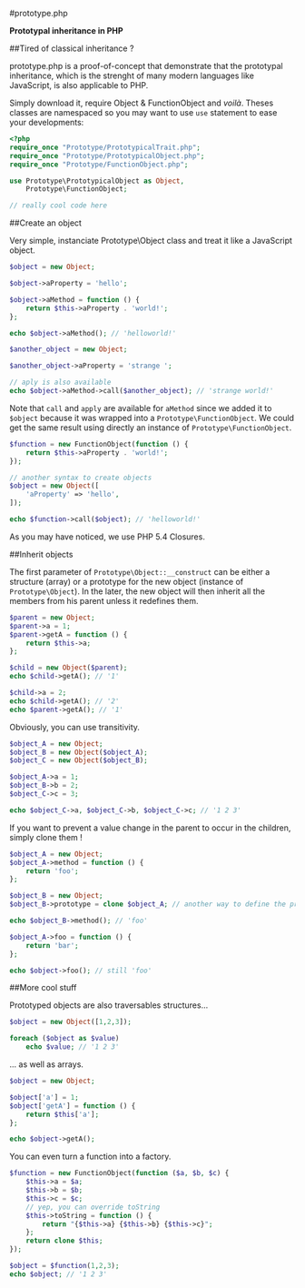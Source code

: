 #prototype.php

**Prototypal inheritance in PHP**

##Tired of classical inheritance ?

prototype.php is a proof-of-concept that demonstrate that the prototypal inheritance, which is the strenght of many modern languages like JavaScript, is also applicable to PHP.

Simply download it, require Object & FunctionObject and _voilà_. Theses classes are namespaced so you may want to use `use` statement to ease your developments:

```PHP
<?php
require_once "Prototype/PrototypicalTrait.php";
require_once "Prototype/PrototypicalObject.php";
require_once "Prototype/FunctionObject.php";

use Prototype\PrototypicalObject as Object,
    Prototype\FunctionObject;

// really cool code here
```

##Create an object

Very simple, instanciate Prototype\Object class and treat it like a JavaScript object.

```PHP
$object = new Object;

$object->aProperty = 'hello';

$object->aMethod = function () {
    return $this->aProperty . 'world!';
};

echo $object->aMethod(); // 'helloworld!'

$another_object = new Object;

$another_object->aProperty = 'strange ';

// aply is also available
echo $object->aMethod->call($another_object); // 'strange world!'
```

Note that `call` and `apply` are available for `aMethod` since we added it to `$object` because it was wrapped into a `Prototype\FunctionObject`. We could get the same result using directly an instance of `Prototype\FunctionObject`.

```PHP
$function = new FunctionObject(function () {
    return $this->aProperty . 'world!';
});

// another syntax to create objects
$object = new Object([
    'aProperty' => 'hello',
]);

echo $function->call($object); // 'helloworld!'
```

As you may have noticed, we use PHP 5.4 Closures.

##Inherit objects

The first parameter of `Prototype\Object::__construct` can be either a structure (array) or a prototype for the new object (instance of `Prototype\Object`). In the later, the new object will then inherit all the members from his parent unless it redefines them.

```PHP
$parent = new Object;
$parent->a = 1;
$parent->getA = function () {
    return $this->a;
};

$child = new Object($parent);
echo $child->getA(); // '1'

$child->a = 2;
echo $child->getA(); // '2'
echo $parent->getA(); // '1'
```

Obviously, you can use transitivity.

```PHP
$object_A = new Object;
$object_B = new Object($object_A);
$object_C = new Object($object_B);

$object_A->a = 1;
$object_B->b = 2;
$object_C->c = 3;

echo $object_C->a, $object_C->b, $object_C->c; // '1 2 3'
```

If you want to prevent a value change in the parent to occur in the children, simply clone them !

```PHP
$object_A = new Object;
$object_A->method = function () {
    return 'foo';
};

$object_B = new Object;
$object_B->prototype = clone $object_A; // another way to define the prototype

echo $object_B->method(); // 'foo'

$object_A->foo = function () {
    return 'bar';
};

echo $object->foo(); // still 'foo'
```

##More cool stuff

Prototyped objects are also traversables structures...

```PHP
$object = new Object([1,2,3]);

foreach ($object as $value)
    echo $value; // '1 2 3'
```

... as well as arrays.

```PHP
$object = new Object;

$object['a'] = 1;
$object['getA'] = function () {
    return $this['a'];
};

echo $object->getA();
```

You can even turn a function into a factory.

```PHP
$function = new FunctionObject(function ($a, $b, $c) {
    $this->a = $a;
    $this->b = $b;
    $this->c = $c;
    // yep, you can override toString
    $this->toString = function () {
        return "{$this->a} {$this->b} {$this->c}";
    };
    return clone $this;
});

$object = $function(1,2,3);
echo $object; // '1 2 3'
```

